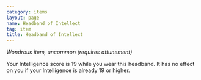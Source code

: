```yaml
---
category: items
layout: page
name: Headband of Intellect
tag: item
title: Headband of Intellect
---
```


_Wondrous item, uncommon (requires attunement)_ 

Your Intelligence score is 19 while you wear this headband. It has no effect on you if your Intelligence is already 19 or higher. 
